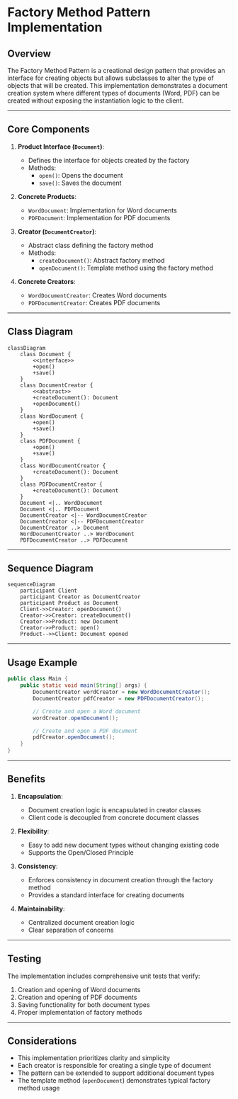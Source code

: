 # **Factory Method Pattern Implementation**

## **Overview**

The Factory Method Pattern is a creational design pattern that provides an interface for creating objects but allows subclasses to alter the type of objects that will be created. This implementation demonstrates a document creation system where different types of documents (Word, PDF) can be created without exposing the instantiation logic to the client.
  
---  

## **Core Components**

1. **Product Interface (`Document`)**:
    - Defines the interface for objects created by the factory
    - Methods:
        - `open()`: Opens the document
        - `save()`: Saves the document

2. **Concrete Products**:
    - `WordDocument`: Implementation for Word documents
    - `PDFDocument`: Implementation for PDF documents

3. **Creator (`DocumentCreator`)**:
    - Abstract class defining the factory method
    - Methods:
        - `createDocument()`: Abstract factory method
        - `openDocument()`: Template method using the factory method

4. **Concrete Creators**:
    - `WordDocumentCreator`: Creates Word documents
    - `PDFDocumentCreator`: Creates PDF documents

---  

## **Class Diagram**

```mermaid  
classDiagram
    class Document {
        <<interface>>
        +open()
        +save()
    }
    class DocumentCreator {
        <<abstract>>
        +createDocument(): Document
        +openDocument()
    }
    class WordDocument {
        +open()
        +save()
    }
    class PDFDocument {
        +open()
        +save()
    }
    class WordDocumentCreator {
        +createDocument(): Document
    }
    class PDFDocumentCreator {
        +createDocument(): Document
    }
    Document <|.. WordDocument
    Document <|.. PDFDocument
    DocumentCreator <|-- WordDocumentCreator
    DocumentCreator <|-- PDFDocumentCreator
    DocumentCreator ..> Document
    WordDocumentCreator ..> WordDocument
    PDFDocumentCreator ..> PDFDocument

```  
  
---  

## **Sequence Diagram**

```mermaid  
sequenceDiagram
    participant Client
    participant Creator as DocumentCreator
    participant Product as Document
    Client->>Creator: openDocument()
    Creator->>Creator: createDocument()
    Creator->>Product: new Document
    Creator->>Product: open()
    Product-->>Client: Document opened
```  
  
---  

## **Usage Example**

```java  
public class Main {
    public static void main(String[] args) {
        DocumentCreator wordCreator = new WordDocumentCreator();
        DocumentCreator pdfCreator = new PDFDocumentCreator();

        // Create and open a Word document
        wordCreator.openDocument();

        // Create and open a PDF document
        pdfCreator.openDocument();
    }
}
```  
  
---  

## **Benefits**

1. **Encapsulation**:
    - Document creation logic is encapsulated in creator classes
    - Client code is decoupled from concrete document classes

2. **Flexibility**:
    - Easy to add new document types without changing existing code
    - Supports the Open/Closed Principle

3. **Consistency**:
    - Enforces consistency in document creation through the factory method
    - Provides a standard interface for creating documents

4. **Maintainability**:
    - Centralized document creation logic
    - Clear separation of concerns

---  

## **Testing**

The implementation includes comprehensive unit tests that verify:

1. Creation and opening of Word documents
2. Creation and opening of PDF documents
3. Saving functionality for both document types
4. Proper implementation of factory methods

---  

## **Considerations**

- This implementation prioritizes clarity and simplicity
- Each creator is responsible for creating a single type of document
- The pattern can be extended to support additional document types
- The template method (`openDocument`) demonstrates typical factory method usage